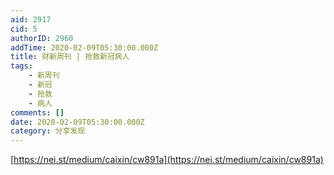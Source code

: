 ```yaml
---
aid: 2917
cid: 5
authorID: 2960
addTime: 2020-02-09T05:30:00.000Z
title: 财新周刊 | 抢救新冠病人
tags:
    - 新周刊
    - 新冠
    - 抢救
    - 病人
comments: []
date: 2020-02-09T05:30:00.000Z
category: 分享发现
---
```


[https://nei.st/medium/caixin/cw891a](https://nei.st/medium/caixin/cw891a)
